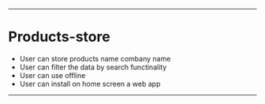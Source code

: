 ***
# **Products-store**

+ User can store products name combany name 
+ User can filter the data by search functinality
+ User can use offline 
+ User can install on home screen a web app
 
***
